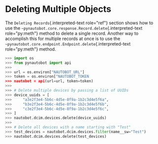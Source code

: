 # Deleting Multiple Objects

The `Deleting Records`{.interpreted-text role="ref"} section shows how
to use the `~pynautobot.core.response.Record.delete`{.interpreted-text
role="py:meth"} method to delete a single record. Another way to
accomplish this for multiple records at once is to use the
`~pynautobot.core.endpoint.Endpoint.delete`{.interpreted-text
role="py:meth"} method.

```python
>>> import os
>>> from pynautobot import api
>>>
>>> url = os.environ["NAUTOBOT_URL"]
>>> token = os.environ["NAUTOBOT_TOKEN
>>> nautobot = api(url=url, token=token)
>>>
>>> # Delete multiple devices by passing a list of UUIDs
>>> device_uuids = [
>>>     "a3e2f3e4-5b6c-4d5e-8f9a-1b2c3d4e5f6a",
>>>     "b3e2f3e4-5b6c-4d5e-8f9a-1b2c3d4e5f6b",
>>>     "c3e2f3e4-5b6c-4d5e-8f9a-1b2c3d4e5f6c",
>>> ]
>>> nautobot.dcim.devices.delete(device_uuids)
>>>
>>> # Delete all devices with a name starting with "Test"
>>> test_devices = nautobot.dcim.devices.filter(name__sw="Test")
>>> nautobot.dcim.devices.delete(test_devices)
```
